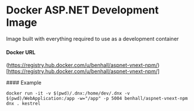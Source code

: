 # Docker ASP.NET Development Image

Image built with everything required to use as a development container

#### Docker URL

(https://registry.hub.docker.com/u/benhall/aspnet-vnext-npm/)[https://registry.hub.docker.com/u/benhall/aspnet-vnext-npm/]


#### Example

`docker run -it -v $(pwd)/.dnx:/home/dev/.dnx -v $(pwd)/WebApplication:/app -w="/app" -p 5004 benhall/aspnet-vnext-npm dnx . kestrel`


